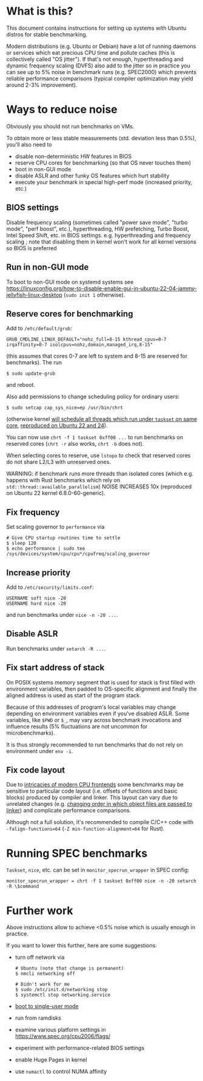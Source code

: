 # What is this?

This document contains instructions for setting up systems with Ubuntu distros
for stable benchmarking.

Modern distributions (e.g. Ubuntu or Debian) have a lot of
running daemons or services which eat precious CPU time and pollute caches
(this is collectively called "OS jitter").
If that's not enough, hyperthreading and dynamic frequency scaling (DVFS) also add to the jitter
so in practice you can see up to 5% noise in benchmark runs (e.g. SPEC2000)
which prevents reliable performance comparisons (typical compiler
optimization may yield around 2-3% improvement).

# Ways to reduce noise

Obviously you should not run benchmarks on VMs.

To obtain more or less stable measurements (std. deviation less than 0.5%), you'll also need to
* disable non-deterministic HW features in BIOS
* reserve CPU cores for benchmarking (so that OS never touches them)
* boot in non-GUI mode
* disable ASLR and other funky OS features which hurt stability
* execute your benchmark in special high-perf mode (increased priority, etc.)

## BIOS settings

Disable frequency scaling (sometimes called "power save mode", "turbo mode", "perf boost", etc.), hyperthreading, HW prefetching, Turbo Boost, Intel Speed Shift, etc. in BIOS settings.
 e.g. hyperthreading and frequency scaling ; note that disabling them in kernel won't work for all kernel versions so BIOS is preferred

## Run in non-GUI mode

To boot to non-GUI mode on systemd systems see https://linuxconfig.org/how-to-disable-enable-gui-in-ubuntu-22-04-jammy-jellyfish-linux-desktop
(`sudo init 1` otherwise).

## Reserve cores for benchmarking

Add to `/etc/default/grub`:
```
GRUB_CMDLINE_LINUX_DEFAULT="nohz_full=8-15 kthread_cpus=0-7 irqaffinity=0-7 isolcpus=nohz,domain,managed_irq,8-15"
```
(this assumes that cores 0-7 are left to system and 8-15 are reserved for benchmarks).
The run
```
$ sudo update-grub
```
and reboot.

Also add permissions to change scheduling policy for ordinary users:
```
$ sudo setcap cap_sys_nice=ep /usr/bin/chrt
```
(otherwise kernel [will schedule all threads which run under `taskset` on same core](https://serverfault.com/questions/573025/taskset-not-working-over-a-range-of-cores-in-isolcpus), [reproduced on Ubuntu 22 and 24](https://bugs.launchpad.net/ubuntu/+source/linux/+bug/2116749)).

You can now use `chrt -f 1 taskset 0xff00 ...` to run benchmarks on reserved cores
(`chrt -r` also works, `chrt -b` does not).

When selecting cores to reserve, use `lstopo` to check that
reserved cores do not share L2/L3 with unreserved ones.

WARNING: if benchmark runs more threads than isolated cores (which e.g. happens
with Rust benchmarks which rely on `std::thread::available_parallelism`)
NOISE INCREASES 10x (reproduced on Ubuntu 22 kernel 6.8.0-60-generic).

## Fix frequency

Set scaling governor to `performance` via
```
# Give CPU startup routines time to settle
$ sleep 120
$ echo performance | sudo tee /sys/devices/system/cpu/cpu*/cpufreq/scaling_governor
```

## Increase priority

Add to `/etc/security/limits.conf`:
```
USERNAME soft nice -20
USERNAME hard nice -20
```
and run benchmarks under `nice -n -20 ...`.

## Disable ASLR

Run benchmarks under `setarch -R ...`.

## Fix start address of stack

On POSIX systems memory segment that is used for stack is first filled
with environment variables, then padded to OS-specific alignment and
finally the aligned address is used as start of the program stack.

Because of this addresses of program's local variables
may change depending on environment variables even if you've disabled ASLR.
Some variables, like `$PWD` or `$_`, may vary across benchmark invocations
and influence results (5% fluctuations are not uncommon for microbenchmarks).

It is thus strongly recommended to run benchmarks that do not rely on
environment under `env -i`.

## Fix code layout

Due to [intricacies of modern CPU frontends](https://www.bazhenov.me/posts/2024-02-performance-roulette/)
some benchmarks may be sensitive to particular code layout
(i.e. offsets of functions and basic blocks)
produced by compiler and linker. This layout can vary due to unrelated changes
(e.g. [changing order in which object files are passed to linker](https://dl.acm.org/doi/10.1145/1508244.1508275))
and complicate performance comparisons.

Although not a full solution, it's recommended to compile C/C++ code with
`-falign-functions=64` (`-Z min-function-alignment=64` for Rust).

# Running SPEC benchmarks

`Taskset`, `nice`, etc. can be set in `monitor_specrun_wrapper` in SPEC config:
```
monitor_specrun_wrapper = chrt -f 1 taskset 0xff00 nice -n -20 setarch -R \$command
```

# Further work

Above instructions allow to achieve <0.5% noise which is usually enough in practice.

If you want to lower this further, here are some suggestions:
* turn off network via

    ```
    # Ubuntu (note that change is permanent)
    $ nmcli networking off

    # Didn't work for me
    $ sudo /etc/init.d/networking stop
    $ systemctl stop networking.service
    ```
* [boot to single-user mode](https://askubuntu.com/questions/132965/how-do-i-boot-into-single-user-mode-from-grub)
* run from ramdisks
* examine various platform settings in https://www.spec.org/cpu2006/flags/
* experiment with performance-related BIOS settings
* enable Huge Pages in kernel
* use `numactl` to control NUMA affinity
